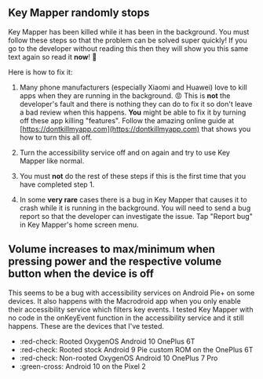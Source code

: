 ## Key Mapper randomly stops

Key Mapper has been killed while it has been in the background. You must follow these steps so that the problem can be solved super quickly! If you go to the developer without reading this then they will show you this same text again so read it **now**! 🙂

Here is how to fix it:

1. Many phone manufacturers (especially Xiaomi and Huawei) love to kill apps when they are running in the background. 😡 This is **not** the developer's fault and there is nothing they can do to fix it so don't leave a bad review when this happens. **You** might be able to fix it by turning off these app killing "features". Follow the amazing online guide at [https://dontkillmyapp.com](https://dontkillmyapp.com) that shows you how to turn this all off.

2. Turn the accessibility service off and on again and try to use Key Mapper like normal.

3. You must **not** do the rest of these steps if this is the first time that you have completed step 1.

4. In some **very rare** cases there is a bug in Key Mapper that causes it to crash while it is running in the background. You will need to send a bug report so that the developer can investigate the issue. Tap "Report bug" in Key Mapper's home screen menu.

## Volume increases to max/minimum when pressing power and the respective volume button when the device is off

This seems to be a bug with accessibility services on Android Pie+ on some devices. It also happens with the Macrodroid app when you only enable their accessibility service which filters key events. I tested Key Mapper with no code in the onKeyEvent function in the accessibility service and it still happens. These are the devices that I've tested.

- :red-check: Rooted OxygenOS Android 10 OnePlus 6T
- :red-check: Rooted stock Android 9 Pie custom ROM on the OnePlus 6T
- :red-check: ​Non-rooted OxygenOS Android 10 OnePlus 7 Pro
- :green-cross: Android 10 on the Pixel 2
